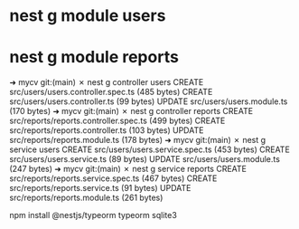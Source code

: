 # nest g module users
# nest g module reports

➜  mycv git:(main) ✗ nest g controller users
CREATE src/users/users.controller.spec.ts (485 bytes)
CREATE src/users/users.controller.ts (99 bytes)
UPDATE src/users/users.module.ts (170 bytes)
➜  mycv git:(main) ✗ nest g controller reports
CREATE src/reports/reports.controller.spec.ts (499 bytes)
CREATE src/reports/reports.controller.ts (103 bytes)
UPDATE src/reports/reports.module.ts (178 bytes)
➜  mycv git:(main) ✗ nest g service users
CREATE src/users/users.service.spec.ts (453 bytes)
CREATE src/users/users.service.ts (89 bytes)
UPDATE src/users/users.module.ts (247 bytes)
➜  mycv git:(main) ✗ nest g service reports
CREATE src/reports/reports.service.spec.ts (467 bytes)
CREATE src/reports/reports.service.ts (91 bytes)
UPDATE src/reports/reports.module.ts (261 bytes)

 npm install @nestjs/typeorm typeorm sqlite3